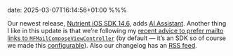 date: 2025-03-07T16:14:56+01:00
%%%

Our newest release, [Nutrient iOS SDK 14.6](https://www.nutrient.io/guides/ios/changelog/#14.6.0), adds [AI Assistant](https://www.nutrient.io/guides/ios/ai/ai-assistant/). Another thing I like in this update is that we’re following my [recent advice to prefer mailto links to `MFMailComposeViewController`](https://www.nutrient.io/blog/choosing-the-best-way-to-send-emails-in-an-ios-app/) (by default — it’s an SDK so of course we made this [configurable](https://www.nutrient.io/api/ios/documentation/pspdfkitui/pdfconfiguration/emailsendingbehavior)). Also our changelog has an [RSS feed](https://www.nutrient.io/guides/ios/feed.xml).

